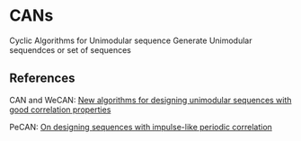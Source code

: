 # CANs
Cyclic Algorithms for Unimodular sequence
Generate Unimodular sequendces or set of sequences
## References
CAN and WeCAN: [New algorithms for designing unimodular sequences with good correlation properties](https://ieeexplore.ieee.org/document/4749273)

PeCAN: [On designing sequences with impulse-like periodic correlation](https://ieeexplore.ieee.org/document/4838816)
